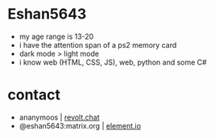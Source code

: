 # Eshan5643
- my age range is 13-20
- i have the attention span of a ps2 memory card
- dark mode > light mode
- i know web (HTML, CSS, JS), web, python and some C#

# contact
- ananymoos | [revolt.chat](https://revolt.chat)
- @eshan5643:matrix.org | [element.io](https://element.io)
